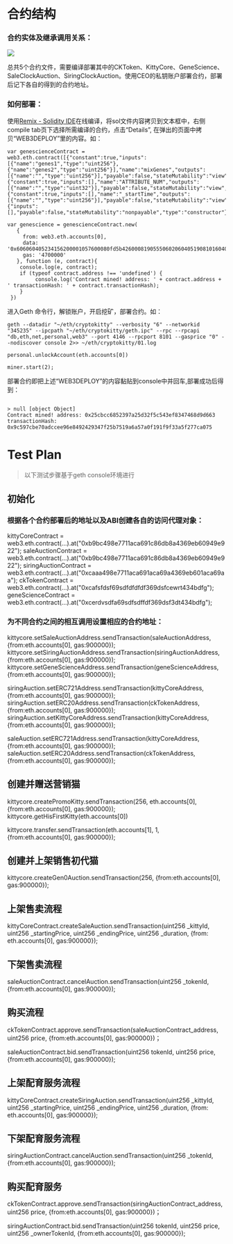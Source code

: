 # 合约结构

### 合约实体及继承调用关系：

![](http://chuantu.biz/t6/207/1516087862x-1566657699.png)

总共5个合约文件，需要编译部署其中的CKToken、KittyCore、GeneScience、SaleClockAuction、SiringClockAuction。使用CEO的私钥账户部署合约，部署后记下各自的得到的合约地址。

### 如何部署：

使用[Remix - Solidity IDE](http://sol.51xnsd.com/#optimize=false&version=soljson-v0.4.19+commit.c4cbbb05.js)在线编译，将sol文件内容拷贝到文本框中，右侧compile tab页下选择所需编译的合约，点击“Details”, 在弹出的页面中拷贝“WEB3DEPLOY”里的内容。如：
```
var genescienceContract = web3.eth.contract([{"constant":true,"inputs":[{"name":"genes1","type":"uint256"},{"name":"genes2","type":"uint256"}],"name":"mixGenes","outputs":[{"name":"","type":"uint256"}],"payable":false,"stateMutability":"view","type":"function"},{"constant":true,"inputs":[],"name":"ATTRIBUTE_NUM","outputs":[{"name":"","type":"uint32"}],"payable":false,"stateMutability":"view","type":"function"},{"constant":true,"inputs":[],"name":"_startTime","outputs":[{"name":"","type":"uint256"}],"payable":false,"stateMutability":"view","type":"function"},{"inputs":[],"payable":false,"stateMutability":"nonpayable","type":"constructor"}]);

var genescience = genescienceContract.new(
   {
     from: web3.eth.accounts[0], 
     data: '0x606060405234156200001057600080fd5b42600081905550602060405190810160405280602f60ff16815250600160008063ffffffff1681526020019081526020016000209060016200005492919062001e46565b50602060405190810...', 
     gas: '4700000'
   }, function (e, contract){
    console.log(e, contract);
    if (typeof contract.address !== 'undefined') {
         console.log('Contract mined! address: ' + contract.address + ' transactionHash: ' + contract.transactionHash);
    }
 })

```

进入Geth 命令行，解锁账户，开启挖矿，部署合约。如：
```
geth --datadir "~/eth/cryptokitty" --verbosity "6" --networkid "345235" --ipcpath "~/eth/cryptokitty/geth.ipc" --rpc --rpcapi "db,eth,net,personal,web3" --port 4146 --rpcport 8101 --gasprice "0" --nodiscover console 2>> ~/eth/cryptokitty/01.log

personal.unlockAccount(eth.accounts[0])

miner.start(2);

```

部署合约即把上述“WEB3DEPLOY”的内容黏贴到console中并回车,部署成功后得到：

```

> null [object Object]
Contract mined! address: 0x25cbcc6852397a25d32f5c543ef8347468d9d663 transactionHash: 0x9c597cbe70adccee96e8492429347f25b7519a6a57a0f191f9f33a5f277ca075

```


# Test Plan

> 以下测试步骤基于geth console环境进行

## 初始化

### 根据各个合约部署后的地址以及ABI创建各自的访问代理对象：

kittyCoreContract = web3.eth.contract(...).at("0xb9bc498e7711aca691c86db8a4369eb60949e922");
saleAuctionContract = web3.eth.contract(...).at("0xb9bc498e7711aca691c86db8a4369eb60949e922");
siringAuctionContract = web3.eth.contract(...).at("0xcaaa498e7711aca691aca69a4369eb601aca69aa");
ckTokenContract = web3.eth.contract(...).at("0xcafsfdsf69sdfdfdfdf369dsfcewrt434bdfg");
geneScienceContract = web3.eth.contract(...).at("0xcerdvsdfa69sdfsdffdf369dsf3dt434bdfg");

### 为不同合约之间的相互调用设置相应的合约地址：

kittycore.setSaleAuctionAddress.sendTransaction(saleAuctionAddress, {from:eth.accounts[0], gas:900000});
kittycore.setSiringAuctionAddress.sendTransaction(siringAuctionAddress, {from:eth.accounts[0], gas:900000});
kittycore.setGeneScienceAddress.sendTransaction(geneScienceAddress, {from:eth.accounts[0], gas:900000});

siringAuction.setERC721Address.sendTransaction(kittyCoreAddress, {from:eth.accounts[0], gas:900000});
siringAuction.setERC20Address.sendTransaction(ckTokenAddress, {from:eth.accounts[0], gas:900000});
siringAuction.setKittyCoreAddress.sendTransaction(kittyCoreAddress, {from:eth.accounts[0], gas:900000});

saleAuction.setERC721Address.sendTransaction(kittyCoreAddress, {from:eth.accounts[0], gas:900000});
saleAuction.setERC20Address.sendTransaction(ckTokenAddress, {from:eth.accounts[0], gas:900000});

## 创建并赠送营销猫

kittycore.createPromoKitty.sendTransaction(256, eth.accounts[0], {from:eth.accounts[0], gas:900000});
kittycore.getHisFirstKitty(eth.accounts[0])

kittycore.transfer.sendTransaction(eth.accounts[1], 1, {from:eth.accounts[0], gas:900000});

## 创建并上架销售初代猫

kittycore.createGen0Auction.sendTransaction(256, {from:eth.accounts[0], gas:900000});

## 上架售卖流程

kittyCoreContract.createSaleAuction.sendTransaction(uint256 _kittyId, uint256 _startingPrice, uint256 _endingPrice, uint256 _duration, {from: eth.accounts[0], gas:900000});

## 下架售卖流程

saleAuctionContract.cancelAuction.sendTransaction(uint256 _tokenId, {from:eth.accounts[0], gas:900000});

## 购买流程

ckTokenContract.approve.sendTransaction(saleAuctionContract_address, uint256 price, {from:eth.accounts[0], gas:900000})；

saleAuctionContract.bid.sendTransaction(uint256 tokenId, uint256 price, {from:eth.accounts[0], gas:900000});

## 上架配育服务流程

kittyCoreContract.createSiringAuction.sendTransaction(uint256 _kittyId, uint256 _startingPrice, uint256 _endingPrice, uint256 _duration, {from: eth.accounts[0], gas:900000});

## 下架配育服务流程

siringAuctionContract.cancelAuction.sendTransaction(uint256 _tokenId, {from:eth.accounts[0], gas:900000});

## 购买配育服务

ckTokenContract.approve.sendTransaction(siringAuctionContract_address, uint256 price, {from:eth.accounts[0], gas:900000})；

siringAuctionContract.bid.sendTransaction(uint256 tokenId, uint256 price, uint256 _ownerTokenId, {from:eth.accounts[0], gas:900000});

